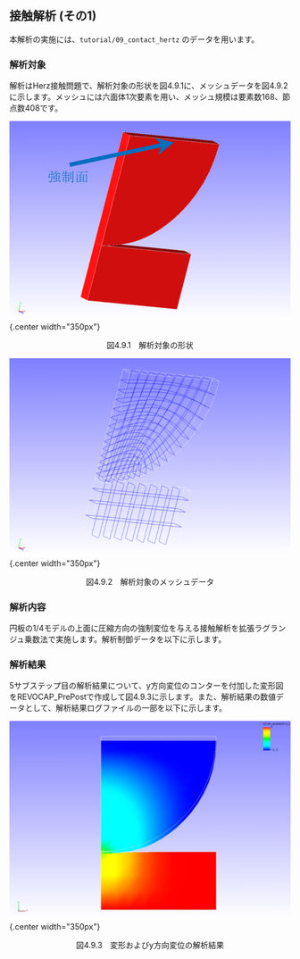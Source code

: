 ## 接触解析 (その1)

本解析の実施には、`tutorial/09_contact_hertz` のデータを用います。

### 解析対象

解析はHerz接触問題で、解析対象の形状を図4.9.1に、メッシュデータを図4.9.2に示します。メッシュには六面体1次要素を用い、メッシュ規模は要素数168、節点数408です。

![解析対象の形状](./media/tutorial09_01.png){.center width="350px"}
<div style="text-align: center;">
図4.9.1　解析対象の形状
</div>

![解析対象のメッシュデータ](./media/tutorial09_02.png){.center width="350px"}
<div style="text-align: center;">
図4.9.2　解析対象のメッシュデータ
</div>

### 解析内容

円板の1/4モデルの上面に圧縮方向の強制変位を与える接触解析を拡張ラグランジュ乗数法で実施します。解析制御データを以下に示します。

### 解析結果

5サブステップ目の解析結果について、y方向変位のコンターを付加した変形図をREVOCAP_PrePostで作成して図4.9.3に示します。また、解析結果の数値データとして、解析結果ログファイルの一部を以下に示します。

![変形およびy方向変位の解析結果](./media/tutorial09_03.png){.center width="350px"}
<div style="text-align: center;">
図4.9.3　変形およびy方向変位の解析結果
</div>


